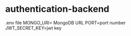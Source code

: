 # authentication-backend
.env file
 MONGO_URI= MongoDB URL
 PORT=port number
 JWT_SECRET_KEY=jwt key

